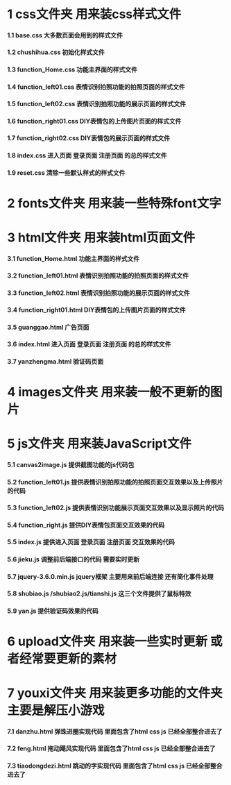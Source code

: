 # 1 css文件夹 用来装css样式文件
#### 1.1 base.css 大多数页面会用到的样式文件
#### 1.2 chushihua.css 初始化样式文件
#### 1.3 function_Home.css 功能主界面的样式文件
#### 1.4 function_left01.css 表情识别拍照功能的拍照页面的样式文件
#### 1.5 function_left02.css 表情识别拍照功能的展示页面的样式文件
#### 1.6 function_right01.css DIY表情包的上传图片页面的样式文件
#### 1.7 function_right02.css DIY表情包的展示页面的样式文件
#### 1.8 index.css 进入页面 登录页面 注册页面 的总的样式文件
#### 1.9 reset.css 清除一些默认样式的样式文件

# 2 fonts文件夹 用来装一些特殊font文字

# 3  html文件夹 用来装html页面文件
#### 3.1 function_Home.html 功能主界面的样式文件
#### 3.2 function_left01.html 表情识别拍照功能的拍照页面的样式文件
#### 3.3 function_left02.html 表情识别拍照功能的展示页面的样式文件
#### 3.4 function_right01.html DIY表情包的上传图片页面的样式文件
#### 3.5 guanggao.html 广告页面
#### 3.6 index.html 进入页面 登录页面 注册页面 的总的样式文件
#### 3.7 yanzhengma.html 验证码页面

# 4 images文件夹 用来装一般不更新的图片

# 5 js文件夹 用来装JavaScript文件
#### 5.1 canvas2image.js 提供截图功能的js代码包
#### 5.2 function_left01.js 提供表情识别拍照功能的拍照页面交互效果以及上传照片的代码
#### 5.3 function_left02.js 提供表情识别功能展示页面交互效果以及显示照片的代码
#### 5.4 function_right.js 提供DIY表情包页面交互效果的代码
#### 5.5 index.js 提供进入页面 登录页面 注册页面 交互效果的代码
#### 5.6 jieku.js 调整前后端接口的代码 需要实时更新
#### 5.7 jquery-3.6.0.min.js jquery框架 主要用来前后端连接 还有简化事件处理
#### 5.8 shubiao.js /shubiao2.js/tianshi.js 这三个文件提供了鼠标特效
#### 5.9 yan.js 提供验证码效果的代码

# 6 upload文件夹 用来装一些实时更新 或者经常要更新的素材

# 7 youxi文件夹 用来装更多功能的文件夹 主要是解压小游戏
#### 7.1 danzhu.html 弹珠进圈实现代码 里面包含了html css js 已经全部整合进去了
#### 7.2 feng.html 拖动飓风实现代码 里面包含了html css js 已经全部整合进去了
#### 7.3 tiaodongdezi.html 跳动的字实现代码 里面包含了html css js 已经全部整合进去了
